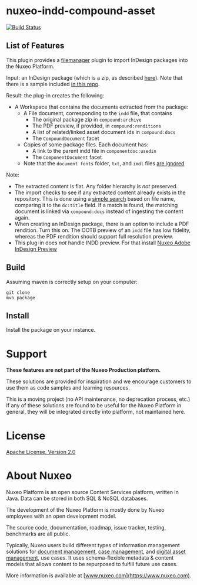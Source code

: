 nuxeo-indd-compound-asset
=============================

[![Build Status](https://qa.nuxeo.org/jenkins/buildStatus/icon?job=Sandbox/sandbox_nuxeo-indd-compound-asset-master)](https://qa.nuxeo.org/jenkins/job/Sandbox/job/sandbox_nuxeo-indd-compound-asset-master/)

## List of Features

This plugin provides a [filemanager](https://doc.nuxeo.com/nxdoc/file-manager/) plugin to import InDesign packages into the Nuxeo Platform.

Input: an InDesign package (which is a zip, as described [here](https://helpx.adobe.com/indesign/how-to/indesign-package-files-for-handoff.html)). Note that there is a sample included [in this repo](nuxeo-indd-compound-asset-core/src/test/resources/files/sample.zip).

Result: the plug-in creates the following:

* A Workspace that contains the documents extracted from the package:
    * A File document, corresponding to the `indd` file, that contains
      * The original package zip in `compound:archive`
      * The PDF preview, if provided, in `compound:renditions`
      * A list of related/linked asset document ids in `compound:docs`
      * The `CompoundDocument` facet
    * Copies of some package files. Each document has:
      * A link to the parent indd file in `componentdoc:usedin`
      * The `ComponentDocument` facet
    * Note that the `document fonts` folder, `txt`, and `imdl` files [are ignored](https://github.com/nuxeo-sandbox/nuxeo-indd-compound-asset/blob/c8a0c5184ebabdaaa73665f69a05ca601e0c5499/nuxeo-indd-compound-asset-core/src/main/java/org/nuxeo/labs/dam/indd/compound/InddPackageImporter.java#L96)

Note:

* The extracted content is flat. Any folder hierarchy is *not* preserved.
* The import checks to see if any extracted content already exists in the repository. This is done using a [simple search](https://github.com/nuxeo-sandbox/nuxeo-indd-compound-asset/blob/c8a0c5184ebabdaaa73665f69a05ca601e0c5499/nuxeo-indd-compound-asset-core/src/main/java/org/nuxeo/labs/dam/indd/compound/InddPackageImporter.java#L124) based on file name, comparing it to the `dc:title` field. If a match is found, the matching document is linked via `compound:docs` instead of ingesting the content again.
* When creating an InDesign package, there is an option to include a PDF rendition. Turn this on. The OOTB preview of an `indd` file has low fidelity, whereas the PDF rendition should support full resolution preview.
* This plug-in does *not* handle INDD preview. For that install [Nuxeo Adobe InDesign Preview](https://connect.nuxeo.com/nuxeo/site/marketplace/package/nuxeo-indd-rendition)

## Build

Assuming maven is correctly setup on your computer:

```
git clone
mvn package
```

## Install

Install the package on your instance.


# Support

**These features are not part of the Nuxeo Production platform.**

These solutions are provided for inspiration and we encourage customers to use them as code samples and learning resources.

This is a moving project (no API maintenance, no deprecation process, etc.) If any of these solutions are found to be useful for the Nuxeo Platform in general, they will be integrated directly into platform, not maintained here.

# License

[Apache License, Version 2.0](http://www.apache.org/licenses/LICENSE-2.0.html)

# About Nuxeo

Nuxeo Platform is an open source Content Services platform, written in Java. Data can be stored in both SQL & NoSQL databases.

The development of the Nuxeo Platform is mostly done by Nuxeo employees with an open development model.

The source code, documentation, roadmap, issue tracker, testing, benchmarks are all public.

Typically, Nuxeo users build different types of information management solutions for [document management](https://www.nuxeo.com/solutions/document-management/), [case management](https://www.nuxeo.com/solutions/case-management/), and [digital asset management](https://www.nuxeo.com/solutions/dam-digital-asset-management/), use cases. It uses schema-flexible metadata & content models that allows content to be repurposed to fulfill future use cases.

More information is available at [www.nuxeo.com](https://www.nuxeo.com).

